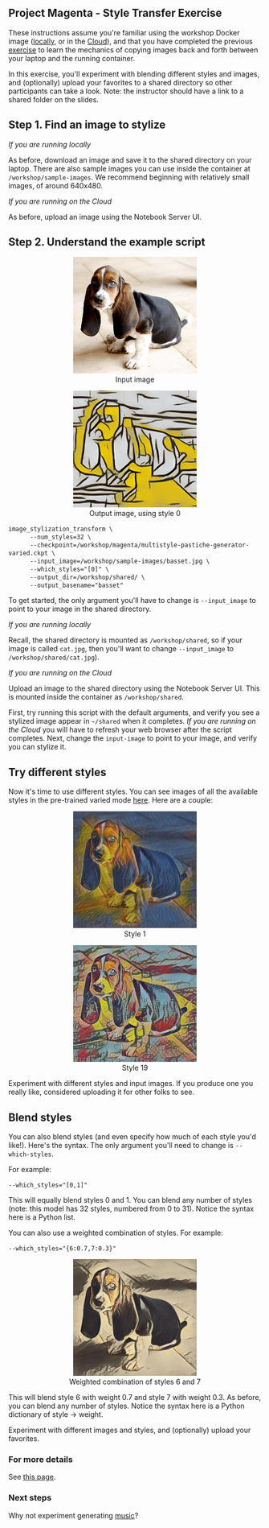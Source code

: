 ## Project Magenta - Style Transfer Exercise

These instructions assume you're familiar using the workshop Docker image ([locally](install-local.md), or in the [Cloud](install-cloud.md)), and that you have completed the previous [exercise](fast-style-transfer.md) to learn the mechanics of copying images back and forth between your laptop and the running container.

In this exercise, you'll experiment with blending different styles and images, and (optionally) upload your favorites to a shared directory so other participants can take a look. Note: the instructor should have a link to a shared folder on the slides.

## Step 1. Find an image to stylize

*If you are running locally*

As before, download an image and save it to the shared directory on your laptop. There are also sample images you can use inside the container at ```/workshop/sample-images```. We recommend beginning with relatively small images, of around 640x480.

*If you are running on the Cloud*

As before, upload an image using the Notebook Server UI.

## Step 2. Understand the example script

<p align="center"><img src="../container/sample-images/basset.jpg" height="232px"></br>Input image</p>

<p align="center"><img src="../images/basset_0.png" height="232px"></br>Output image, using style 0</p>

```
image_stylization_transform \
      --num_styles=32 \
      --checkpoint=/workshop/magenta/multistyle-pastiche-generator-varied.ckpt \
      --input_image=/workshop/sample-images/basset.jpg \
      --which_styles="[0]" \
      --output_dir=/workshop/shared/ \
      --output_basename="basset"
```

To get started, the only argument you'll have to change is ```--input_image``` to point to your image in the shared directory. 

*If you are running locally*

Recall, the shared directory is mounted as ```/workshop/shared```, so if your image is called ```cat.jpg```, then you'll want to change ```--input_image``` to ```/workshop/shared/cat.jpg```).

*If you are running on the Cloud*

Upload an image to the shared directory using the Notebook Server UI. This is mounted inside the container as ```/workshop/shared```.

First, try running this script with the default arguments, and verify you see a stylized image appear in ```~/shared``` when it completes. *If you are running on the Cloud* you will have to refresh your web browser after the script completes. Next, change the ```input-image``` to point to your image, and verify you can stylize it.

## Try different styles
Now it's time to use different styles. You can see images of all the available styles in the pre-trained varied mode [here](https://goo.gl/1UDjBE). Here are a couple:

<p align="center"><img src="../images/basset_1.png" height="232px"></br>Style 1</p>

<p align="center"><img src="../images/basset_19.png" height="232px"></br>Style 19</p>

Experiment with different styles and input images. If you produce one you really like, considered uploading it for other folks to see.

## Blend styles
You can also blend styles (and even specify how much of each style you'd like!). Here's the syntax. The only argument you'll need to change is ```--which-styles```.

For example:

```
--which_styles="[0,1]"
```

This will equally blend styles 0 and 1. You can blend any number of styles (note: this model has 32 styles, numbered from 0 to 31). Notice the syntax here is a Python list.

You can also use a weighted combination of styles. For example:

```
--which_styles="{6:0.7,7:0.3}"
```

<p align="center"><img src="../images/basset_6_700_7_300.png" height="232px"></br>Weighted combination of styles 6 and 7</p>

This will blend style 6 with weight 0.7 and style 7 with weight 0.3. As before, you can blend any number of styles. Notice the syntax here is a Python dictionary of style -> weight.

Experiment with different images and styles, and (optionally) upload your favorites.

### For more details
See [this page](https://github.com/tensorflow/magenta/tree/master/magenta/models/image_stylization).

### Next steps
Why not experiment generating [music](https://github.com/tensorflow/magenta)? 